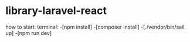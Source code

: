 # library-laravel-react
how to start:
terminal:
-[npm install]
-[composer install]
-[./vendor/bin/sail up]
-[npm run dev]
